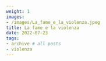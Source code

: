```yaml
---
weight: 1
images:
- /images/La_fame_e_la_violenza.jpeg
title: La fame e la violenza
date: 2022-07-23
tags:
- archive # all posts
- violenza
---
```


